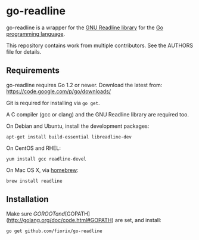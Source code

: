 # go-readline

go-readline is a wrapper for the
[GNU Readline library](http://cnswww.cns.cwru.edu/php/chet/readline/rltop.html)
for the [Go programming language](http://golang.org).

This repository contains work from multiple contributors. See the AUTHORS file
for details.


## Requirements

go-readline requires Go 1.2 or newer. Download the latest from:
https://code.google.com/p/go/downloads/

Git is required for installing via `go get`.

A C compiler (gcc or clang) and the GNU Readline library are required too.

On Debian and Ubuntu, install the development packages:

	apt-get install build-essential libreadline-dev

On CentOS and RHEL:

	yum install gcc readline-devel

On Mac OS X, via [homebrew](http://brew.sh):

	brew install readline

## Installation

Make sure $GOROOT and [$GOPATH](http://golang.org/doc/code.html#GOPATH) are set, and install:

	go get github.com/fiorix/go-readline
